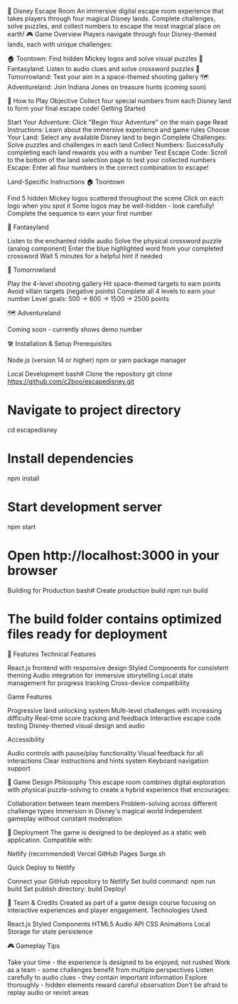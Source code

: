 🏰 Disney Escape Room
An immersive digital escape room experience that takes players through four magical Disney lands. Complete challenges, solve puzzles, and collect numbers to escape the most magical place on earth!
🎮 Game Overview
Players navigate through four Disney-themed lands, each with unique challenges:

🏠 Toontown: Find hidden Mickey logos and solve visual puzzles
🏰 Fantasyland: Listen to audio clues and solve crossword puzzles
🚀 Tomorrowland: Test your aim in a space-themed shooting gallery
🗺️ Adventureland: Join Indiana Jones on treasure hunts (coming soon)

🎯 How to Play
Objective
Collect four special numbers from each Disney land to form your final escape code!
Getting Started

Start Your Adventure: Click "Begin Your Adventure" on the main page
Read Instructions: Learn about the immersive experience and game rules
Choose Your Land: Select any available Disney land to begin
Complete Challenges: Solve puzzles and challenges in each land
Collect Numbers: Successfully completing each land rewards you with a number
Test Escape Code: Scroll to the bottom of the land selection page to test your collected numbers
Escape: Enter all four numbers in the correct combination to escape!

Land-Specific Instructions
🏠 Toontown

Find 5 hidden Mickey logos scattered throughout the scene
Click on each logo when you spot it
Some logos may be well-hidden - look carefully!
Complete the sequence to earn your first number

🏰 Fantasyland

Listen to the enchanted riddle audio
Solve the physical crossword puzzle (analog component)
Enter the blue highlighted word from your completed crossword
Wait 5 minutes for a helpful hint if needed

🚀 Tomorrowland

Play the 4-level shooting gallery
Hit space-themed targets to earn points
Avoid villain targets (negative points)
Complete all 4 levels to earn your number
Level goals: 500 → 800 → 1500 → 2500 points

🗺️ Adventureland

Coming soon - currently shows demo number

🛠️ Installation & Setup
Prerequisites

Node.js (version 14 or higher)
npm or yarn package manager

Local Development
bash# Clone the repository
git clone https://github.com/c2boo/escapedisney.git

# Navigate to project directory
cd escapedisney

# Install dependencies
npm install

# Start development server
npm start

# Open http://localhost:3000 in your browser
Building for Production
bash# Create production build
npm run build

# The build folder contains optimized files ready for deployment
🎨 Features
Technical Features

React.js frontend with responsive design
Styled Components for consistent theming
Audio integration for immersive storytelling
Local state management for progress tracking
Cross-device compatibility

Game Features

Progressive land unlocking system
Multi-level challenges with increasing difficulty
Real-time score tracking and feedback
Interactive escape code testing
Disney-themed visual design and audio

Accessibility

Audio controls with pause/play functionality
Visual feedback for all interactions
Clear instructions and hints system
Keyboard navigation support

🎯 Game Design Philosophy
This escape room combines digital exploration with physical puzzle-solving to create a hybrid experience that encourages:

Collaboration between team members
Problem-solving across different challenge types
Immersion in Disney's magical world
Independent gameplay without constant moderation

🚀 Deployment
The game is designed to be deployed as a static web application. Compatible with:

Netlify (recommended)
Vercel
GitHub Pages
Surge.sh

Quick Deploy to Netlify

Connect your GitHub repository to Netlify
Set build command: npm run build
Set publish directory: build
Deploy!

🎪 Team & Credits
Created as part of a game design course focusing on interactive experiences and player engagement.
Technologies Used

React.js
Styled Components
HTML5 Audio API
CSS Animations
Local Storage for state persistence

🎮 Gameplay Tips

Take your time - the experience is designed to be enjoyed, not rushed
Work as a team - some challenges benefit from multiple perspectives
Listen carefully to audio clues - they contain important information
Explore thoroughly - hidden elements reward careful observation
Don't be afraid to replay audio or revisit areas
